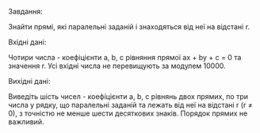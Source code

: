 Завдання: 

Знайти прямі, які паралельні заданій і знаходяться від неї на відстані r.

Вхідні дані:

Чотири числа - коефіцієнти a, b, c рівняння прямої ax + by + c = 0 та значення r. Усі вхідні числа не перевищують за модулем 10000.

Вихідні дані:

Виведіть шість чисел - коефіцієнти a, b, c рівнянь двох прямих, по три числа у рядку, що паралельні заданій та лежать від неї на відстані r (r ≠ 0), з точністю не менше шести десяткових знаків. Порядок прямих не важливий.
